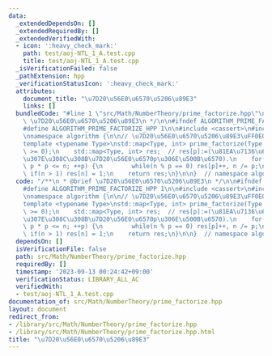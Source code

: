 ```yaml
---
data:
  _extendedDependsOn: []
  _extendedRequiredBy: []
  _extendedVerifiedWith:
  - icon: ':heavy_check_mark:'
    path: test/aoj-NTL_1_A.test.cpp
    title: test/aoj-NTL_1_A.test.cpp
  _isVerificationFailed: false
  _pathExtension: hpp
  _verificationStatusIcon: ':heavy_check_mark:'
  attributes:
    document_title: "\u7D20\u56E0\u6570\u5206\u89E3"
    links: []
  bundledCode: "#line 1 \"src/Math/NumberTheory/prime_factorize.hpp\"\n/**\n * @brief\
    \ \u7D20\u56E0\u6570\u5206\u89E3\n */\n\n#ifndef ALGORITHM_PRIME_FACTORIZE_HPP\n\
    #define ALGORITHM_PRIME_FACTORIZE_HPP 1\n\n#include <cassert>\n#include <map>\n\
    \nnamespace algorithm {\n\n// \u7D20\u56E0\u6570\u5206\u89E3\uFF0EO(\u221AN).\n\
    template <typename Type>\nstd::map<Type, int> prime_factorize(Type n) {\n    assert(n\
    \ >= 0);\n    std::map<Type, int> res;  // res[p]:=(\u81EA\u7136\u6570n\u306B\u542B\
    \u307E\u308C\u308B\u7D20\u56E0\u6570p\u306E\u500B\u6570).\n    for(Type p = 2;\
    \ p * p <= n; ++p) {\n        while(n % p == 0) res[p]++, n /= p;\n    }\n   \
    \ if(n > 1) res[n] = 1;\n    return res;\n}\n\n}  // namespace algorithm\n\n#endif\n"
  code: "/**\n * @brief \u7D20\u56E0\u6570\u5206\u89E3\n */\n\n#ifndef ALGORITHM_PRIME_FACTORIZE_HPP\n\
    #define ALGORITHM_PRIME_FACTORIZE_HPP 1\n\n#include <cassert>\n#include <map>\n\
    \nnamespace algorithm {\n\n// \u7D20\u56E0\u6570\u5206\u89E3\uFF0EO(\u221AN).\n\
    template <typename Type>\nstd::map<Type, int> prime_factorize(Type n) {\n    assert(n\
    \ >= 0);\n    std::map<Type, int> res;  // res[p]:=(\u81EA\u7136\u6570n\u306B\u542B\
    \u307E\u308C\u308B\u7D20\u56E0\u6570p\u306E\u500B\u6570).\n    for(Type p = 2;\
    \ p * p <= n; ++p) {\n        while(n % p == 0) res[p]++, n /= p;\n    }\n   \
    \ if(n > 1) res[n] = 1;\n    return res;\n}\n\n}  // namespace algorithm\n\n#endif\n"
  dependsOn: []
  isVerificationFile: false
  path: src/Math/NumberTheory/prime_factorize.hpp
  requiredBy: []
  timestamp: '2023-09-13 00:24:42+09:00'
  verificationStatus: LIBRARY_ALL_AC
  verifiedWith:
  - test/aoj-NTL_1_A.test.cpp
documentation_of: src/Math/NumberTheory/prime_factorize.hpp
layout: document
redirect_from:
- /library/src/Math/NumberTheory/prime_factorize.hpp
- /library/src/Math/NumberTheory/prime_factorize.hpp.html
title: "\u7D20\u56E0\u6570\u5206\u89E3"
---
```

